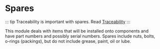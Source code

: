 # Spares

::: tip
Traceability is important with spares. Read [Traceability](/stores/#traceability)
:::

This module deals with items that will be installed onto components and have part numbers and possibly serial numbers. Spares include nuts, bolts, o-rings (packings), but do not include grease, paint, oil or lube.
